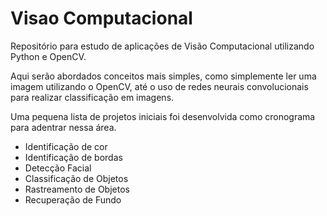 # Visao Computacional
Repositório para estudo de aplicações de Visão Computacional utilizando Python e OpenCV.

Aqui serão abordados conceitos mais simples, como simplemente ler uma imagem utilizando o OpenCV, até o uso de redes neurais convolucionais para realizar classificação em imagens.

Uma pequena lista de projetos iniciais foi desenvolvida como cronograma para adentrar nessa área.

- Identificação de cor
- Identificação de bordas
- Detecção Facial
- Classificação de Objetos
- Rastreamento de Objetos
- Recuperação de Fundo
